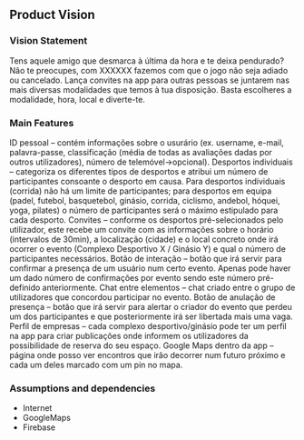 
## Product Vision

### Vision Statement

Tens aquele amigo que desmarca à última da hora e te deixa pendurado? Não te preocupes, com XXXXXX fazemos com que o jogo não seja adiado ou cancelado.
Lança convites na app para outras pessoas se juntarem nas mais diversas modalidades que temos à tua disposição.
Basta escolheres a modalidade, hora, local e diverte-te.

### Main Features

ID pessoal – contém informações sobre o usurário (ex. username, e-mail, palavra-passe, classificação (média de todas as avaliações dadas por outros utilizadores), número de telemóvel->opcional).
Desportos individuais – categoriza os diferentes tipos de desportos e atribui um número de participantes consoante o desporto em causa. Para desportos individuais (corrida) não há um limite de participantes; para desportos em equipa (padel, futebol, basquetebol, ginásio, corrida, ciclismo, andebol, hóquei, yoga, pilates) o número de participantes será o máximo estipulado para cada desporto.
Convites – conforme os desportos pré-selecionados pelo utilizador, este recebe um convite com as informações sobre o horário (intervalos de 30min), a localização (cidade) e o local concreto onde irá ocorrer o evento (Complexo Desportivo X / Ginásio Y) e qual o número de participantes necessários.
Botão de interação – botão que irá servir para confirmar a presença de um usuário num certo evento. Apenas pode haver um dado número de confirmações por evento sendo este número pré-definido anteriormente.
Chat entre elementos – chat criado entre o grupo de utilizadores que concordou participar no evento.
Botão de anulação de presença – botão que irá servir para alertar o criador do evento que perdeu um dos participantes e que posteriormente irá ser libertada mais uma vaga.
Perfil de empresas – cada complexo desportivo/ginásio pode ter um perfil na app para criar publicações onde informem os utilizadores da possibilidade de reserva do seu espaço.
Google Maps dentro da app – página onde posso ver encontros que irão decorrer num futuro próximo e cada um deles marcado com um pin no mapa.


### Assumptions and dependencies
- Internet
- GoogleMaps
- Firebase
